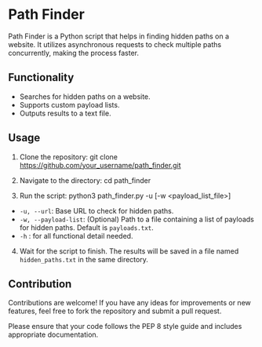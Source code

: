 
# Path Finder

Path Finder is a Python script that helps in finding hidden paths on a website. It utilizes asynchronous requests to check multiple paths concurrently, making the process faster.

## Functionality

- Searches for hidden paths on a website.
- Supports custom payload lists.
- Outputs results to a text file.

## Usage

1. Clone the repository:
git clone https://github.com/your_username/path_finder.git

2. Navigate to the directory:
cd path_finder

3. Run the script:
python3 path_finder.py -u <URL> [-w <payload_list_file>]

- `-u, --url`: Base URL to check for hidden paths.
- `-w, --payload-list`: (Optional) Path to a file containing a list of payloads for hidden paths. Default is `payloads.txt`.
- `-h` : for all functional detail needed.

4. Wait for the script to finish. The results will be saved in a file named `hidden_paths.txt` in the same directory.

## Contribution

Contributions are welcome! If you have any ideas for improvements or new features, feel free to fork the repository and submit a pull request.

Please ensure that your code follows the PEP 8 style guide and includes appropriate documentation.
